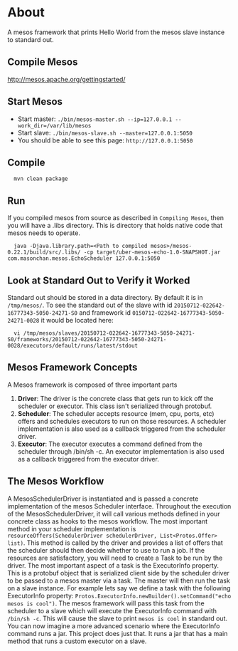 # About
A mesos framework that prints Hello World from the mesos slave instance to standard out.

## Compile Mesos
http://mesos.apache.org/gettingstarted/

## Start Mesos
* Start master: `./bin/mesos-master.sh --ip=127.0.0.1 --work_dir=/var/lib/mesos`
* Start slave: `./bin/mesos-slave.sh --master=127.0.0.1:5050`
* You should be able to see this page: `http://127.0.0.1:5050`


## Compile
```
  mvn clean package
```

## Run
If you compiled mesos from source as described in `Compiling Mesos`, then you will have a .libs directory. This is directory that holds native code that mesos needs to operate.
```
  java -Djava.library.path=<Path to compiled mesos>/mesos-0.22.1/build/src/.libs/ -cp target/uber-mesos-echo-1.0-SNAPSHOT.jar com.masonchan.mesos.EchoScheduler 127.0.0.1:5050
```

## Look at Standard Out to Verify it Worked
Standard out should be stored in a data directory. By default it is in `/tmp/mesos/`. To see the standard out of the slave with id `20150712-022642-16777343-5050-24271-S0` and framework id `0150712-022642-16777343-5050-24271-0028` it would be located here: 

```
  vi /tmp/mesos/slaves/20150712-022642-16777343-5050-24271-S0/frameworks/20150712-022642-16777343-5050-24271-0028/executors/default/runs/latest/stdout
```

## Mesos Framework Concepts
A Mesos framework is composed of three important parts

1. **Driver**: The driver is the concrete class that gets run to kick off the scheduler or executor. This class isn't serialized through protobuf.
2. **Scheduler**: The scheduler accepts resource (mem, cpu, ports, etc) offers and schedules executors to run on those resources. A scheduler implementation is also used as a callback triggered from the scheduler driver.
3. **Executor**: The executor executes a command defined from the scheduler through /bin/sh -c. An executor implementation is also used as a callback triggered from the executor driver.

## The Mesos Workflow
A MesosSchedulerDriver is instantiated and is passed a concrete implementation of the mesos Scheduler interface.
Throughout the execution of the MesosSchedulerDriver, it will call various methods defined in your concrete class as hooks to the mesos workflow.
The most important method in your scheduler implementation is `resourceOffers(SchedulerDriver schedulerDriver, List<Protos.Offer> list)`.
This method is called by the driver and provides a list of offers that the scheduler should then decide whether to use to run a job.
If the resources are satisfactory, you will need to create a Task to be run by the driver. The most important aspect of a task is the ExecutorInfo property.
This is a protobuf object that is serialized client side by the scheduler driver to be passed to a mesos master via a task. The master will then run the task on a slave instance.
For example lets say we define a task with the following ExecutorInfo property: `Protos.ExecutorInfo.newBuilder().setCommand("echo mesos is cool")`.
The mesos framework will pass this task from the scheduler to a slave which will execute the ExecutorInfo command with `/bin/sh -c`.
This will cause the slave to print `mesos is cool` in standard out. You can now imagine a more advanced scenario where the ExecutorInfo command runs a jar.
This project does just that. It runs a jar that has a main method that runs a custom executor on a slave.
